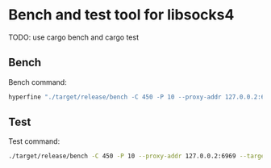# Bench and test tool for libsocks4

TODO: use cargo bench and cargo test

## Bench
Bench command:
```sh
hyperfine "./target/release/bench -C 450 -P 10 --proxy-addr 127.0.0.2:6969 --target-addr 127.0.0.2:5252 -s 10 bench" --runs=15 --warmup 1 --prepare="sleep 0.5" -n "some name"
```

## Test
Test command:
```sh
./target/release/bench -C 450 -P 10 --proxy-addr 127.0.0.2:6969 --target-addr 127.0.0.2:5252 -s 10 test -p <socks_proxy pid>
